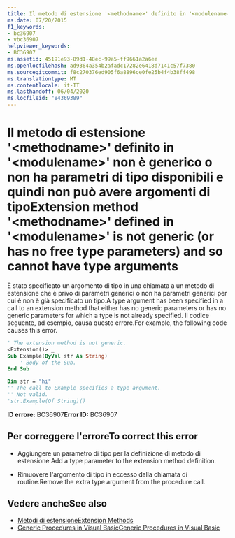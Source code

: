 ```yaml
---
title: Il metodo di estensione '<methodname>' definito in '<modulename>' non è generico o non ha parametri di tipo disponibili e quindi non può avere argomenti di tipo
ms.date: 07/20/2015
f1_keywords:
- bc36907
- vbc36907
helpviewer_keywords:
- BC36907
ms.assetid: 45191e93-89d1-48ec-99a5-ff9661a2a6ee
ms.openlocfilehash: ad9364a354b2afadc17282e6418d7141c57f7380
ms.sourcegitcommit: f8c270376ed905f6a8896ce0fe25b4f4b38ff498
ms.translationtype: MT
ms.contentlocale: it-IT
ms.lasthandoff: 06/04/2020
ms.locfileid: "84369389"
---
```

# <a name="extension-method-methodname-defined-in-modulename-is-not-generic-or-has-no-free-type-parameters-and-so-cannot-have-type-arguments"></a><span data-ttu-id="76ec9-102">Il metodo di estensione '\<methodname>' definito in '\<modulename>' non è generico o non ha parametri di tipo disponibili e quindi non può avere argomenti di tipo</span><span class="sxs-lookup"><span data-stu-id="76ec9-102">Extension method '\<methodname>' defined in '\<modulename>' is not generic (or has no free type parameters) and so cannot have type arguments</span></span>
<span data-ttu-id="76ec9-103">È stato specificato un argomento di tipo in una chiamata a un metodo di estensione che è privo di parametri generici o non ha parametri generici per cui è non è già specificato un tipo.</span><span class="sxs-lookup"><span data-stu-id="76ec9-103">A type argument has been specified in a call to an extension method that either has no generic parameters or has no generic parameters for which a type is not already specified.</span></span> <span data-ttu-id="76ec9-104">Il codice seguente, ad esempio, causa questo errore.</span><span class="sxs-lookup"><span data-stu-id="76ec9-104">For example, the following code causes this error.</span></span>  
  
```vb  
' The extension method is not generic.  
<Extension()> _  
Sub Example(ByVal str As String)  
    ' Body of the Sub.  
End Sub  
```  
  
```vb  
Dim str = "hi"  
'' The call to Example specifies a type argument.  
'' Not valid.  
'str.Example(Of String)()  
```  
  
 <span data-ttu-id="76ec9-105">**ID errore:** BC36907</span><span class="sxs-lookup"><span data-stu-id="76ec9-105">**Error ID:** BC36907</span></span>  
  
## <a name="to-correct-this-error"></a><span data-ttu-id="76ec9-106">Per correggere l'errore</span><span class="sxs-lookup"><span data-stu-id="76ec9-106">To correct this error</span></span>  
  
- <span data-ttu-id="76ec9-107">Aggiungere un parametro di tipo per la definizione di metodo di estensione.</span><span class="sxs-lookup"><span data-stu-id="76ec9-107">Add a type parameter to the extension method definition.</span></span>  
  
- <span data-ttu-id="76ec9-108">Rimuovere l'argomento di tipo in eccesso dalla chiamata di routine.</span><span class="sxs-lookup"><span data-stu-id="76ec9-108">Remove the extra type argument from the procedure call.</span></span>  
  
## <a name="see-also"></a><span data-ttu-id="76ec9-109">Vedere anche</span><span class="sxs-lookup"><span data-stu-id="76ec9-109">See also</span></span>

- [<span data-ttu-id="76ec9-110">Metodi di estensione</span><span class="sxs-lookup"><span data-stu-id="76ec9-110">Extension Methods</span></span>](../programming-guide/language-features/procedures/extension-methods.md)
- [<span data-ttu-id="76ec9-111">Generic Procedures in Visual Basic</span><span class="sxs-lookup"><span data-stu-id="76ec9-111">Generic Procedures in Visual Basic</span></span>](../programming-guide/language-features/data-types/generic-procedures.md)
